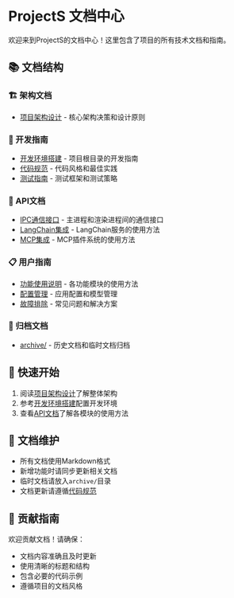 # ProjectS 文档中心

欢迎来到ProjectS的文档中心！这里包含了项目的所有技术文档和指南。

## 📚 文档结构

### 🏗️ 架构文档
- [项目架构设计](./promptx-client-architecture.md) - 核心架构决策和设计原则

### 📖 开发指南
- [开发环境搭建](../README.md) - 项目根目录的开发指南
- [代码规范](./development/coding-standards.md) - 代码风格和最佳实践
- [测试指南](./development/testing-guide.md) - 测试框架和测试策略

### 🔧 API文档
- [IPC通信接口](./api/ipc-interfaces.md) - 主进程和渲染进程间的通信接口
- [LangChain集成](./api/langchain-integration.md) - LangChain服务的使用方法
- [MCP集成](./api/mcp-integration.md) - MCP插件系统的使用方法

### 📋 用户指南
- [功能使用说明](./user/feature-guide.md) - 各功能模块的使用方法
- [配置管理](./user/configuration.md) - 应用配置和模型管理
- [故障排除](./user/troubleshooting.md) - 常见问题和解决方案

### 📁 归档文档
- [archive/](./archive/) - 历史文档和临时文档归档

## 🚀 快速开始

1. 阅读[项目架构设计](./promptx-client-architecture.md)了解整体架构
2. 参考[开发环境搭建](../README.md)配置开发环境
3. 查看[API文档](./api/)了解各模块的使用方法

## 📝 文档维护

- 所有文档使用Markdown格式
- 新增功能时请同步更新相关文档
- 临时文档请放入`archive/`目录
- 文档更新请遵循[代码规范](./development/coding-standards.md)

## 🤝 贡献指南

欢迎贡献文档！请确保：
- 文档内容准确且及时更新
- 使用清晰的标题和结构
- 包含必要的代码示例
- 遵循项目的文档风格
